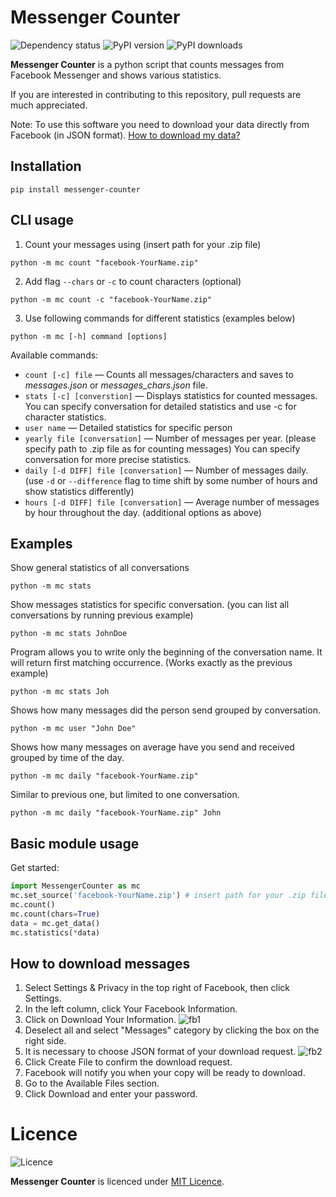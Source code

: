 # Messenger Counter

![Dependency status](https://img.shields.io/librariesio/github/kmchris/messenger-counter?style=flat-square)
![PyPI version](https://img.shields.io/pypi/v/messenger-counter?style=flat-square)
![PyPI downloads](https://img.shields.io/pypi/dm/messenger-counter?style=flat-square)

**Messenger Counter** is a python script that counts messages from Facebook Messenger and shows various statistics.

If you are interested in contributing to this repository, pull requests are much appreciated.

Note: To use this software you need to download your data directly from Facebook (in JSON format).
[How to download my data?](https://github.com/KMChris/messenger-counter#how-to-download-messages)

## Installation 

```shell
pip install messenger-counter
```

## CLI usage

1. Count your messages using (insert path for your .zip file)
```shell
python -m mc count "facebook-YourName.zip"
```
2. Add flag `--chars` or `-c` to count characters (optional)
```shell
python -m mc count -c "facebook-YourName.zip"
```
3. Use following commands for different statistics (examples below)
```shell
python -m mc [-h] command [options]
```
Available commands:
* `count [-c] file` &mdash; Counts all messages/characters and saves
  to _messages.json_ or _messages_chars.json_ file.
* `stats [-c] [converstion]` &mdash; Displays statistics for counted messages.
  You can specify conversation for detailed statistics
  and use -c for character statistics.
* `user name` &mdash; Detailed statistics for specific person
* `yearly file [conversation]` &mdash; Number of messages per year.
  (please specify path to .zip file as for counting messages)
  You can specify conversation for more precise statistics. 
* `daily [-d DIFF] file [conversation]` &mdash; Number of messages daily.
  (use `-d` or `--difference` flag to time shift by some number
  of hours and show statistics differently)
* `hours [-d DIFF] file [conversation]` &mdash; Average number of messages
  by hour throughout the day. (additional options as above)

## Examples

Show general statistics of all conversations
```shell
python -m mc stats
```

Show messages statistics for specific conversation.
(you can list all conversations by running previous example) 
```shell
python -m mc stats JohnDoe
```

Program allows you to write only the beginning of the conversation name.
It will return first matching occurrence. (Works exactly as the previous example)
```shell
python -m mc stats Joh
```

Shows how many messages did the person send grouped by conversation.
```shell
python -m mc user "John Doe"
```

Shows how many messages on average have you send and received grouped by time of the day.
```shell
python -m mc daily "facebook-YourName.zip"
```

Similar to previous one, but limited to one conversation.
```shell
python -m mc daily "facebook-YourName.zip" John
```

## Basic module usage

Get started:
```python
import MessengerCounter as mc
mc.set_source('facebook-YourName.zip') # insert path for your .zip file
mc.count()
mc.count(chars=True)
data = mc.get_data()
mc.statistics(*data)
```

## How to download messages

1. Select Settings & Privacy in the top right of Facebook, then click Settings.
1. In the left column, click Your Facebook Information.
1. Click on Download Your Information.
![fb1](https://user-images.githubusercontent.com/17026216/99185953-4e075300-274d-11eb-99f1-eb475a465652.png)
1. Deselect all and select "Messages" category by clicking the box on the right side.
1. It is necessary to choose JSON format of your download request.
![fb2](https://user-images.githubusercontent.com/17026216/99186010-b2c2ad80-274d-11eb-8684-4077192373f0.png)
1. Click Create File to confirm the download request.
1. Facebook will notify you when your copy will be ready to download.
1. Go to the Available Files section.
1. Click Download and enter your password.

# Licence
![Licence](https://img.shields.io/github/license/kmchris/messenger-counter?style=flat-square)

**Messenger Counter** is licenced under [MIT Licence](https://opensource.org/licenses/MIT).
